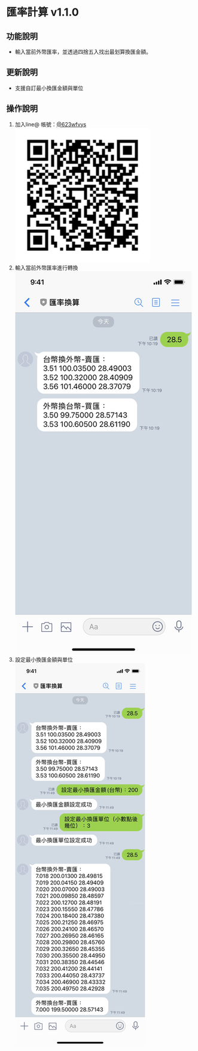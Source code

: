 # 匯率計算 v1.1.0
## 功能說明
* 輸入當前外幣匯率，並透過四捨五入找出最划算換匯金額。
## 更新說明
* 支援自訂最小換匯金額與單位
## 操作說明
1. 加入line@ 帳號：[@623wfvys](https://lin.ee/2vXjHNl)
        [![](../src/line@qrcode.jpg)](https://lin.ee/2vXjHNl)
1. 輸入當前外幣匯率進行轉換
![匯率換算](../src/換匯.jpg)
1. 設定最小換匯金額與單位
![設定最小換匯金額與單位](../src/最小金額及單位.jpg)
